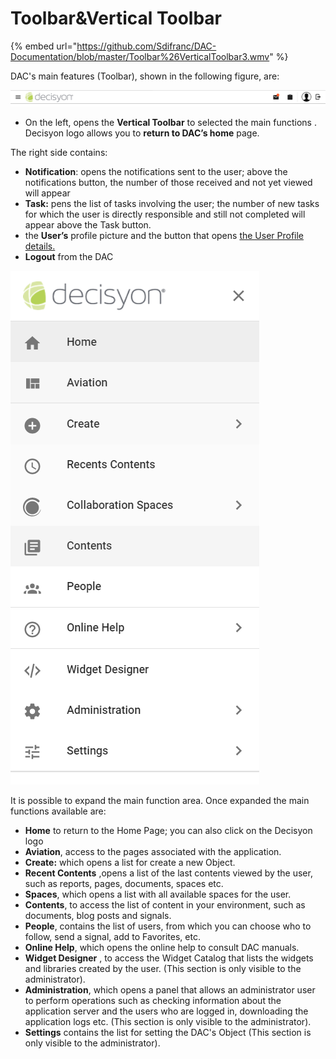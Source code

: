 # Toolbar&Vertical Toolbar



{% embed url="https://github.com/Sdifranc/DAC-Documentation/blob/master/Toolbar%26VerticalToolbar3.wmv" %}

DAC's main features \(Toolbar\), shown in the following figure, are:

![](../.gitbook/assets/toolbar.png)

* On the left, opens the **Vertical Toolbar** to selected the main functions . Decisyon logo allows you to **return to DAC’s home** page.

The right side contains:

* **Notification**: opens the notifications sent to the user; above the notifications button, the number of those received and not yet viewed will appear
* **Task:** pens the list of tasks involving the user; the number of new tasks for which the user is directly responsible and still not completed will appear above the Task button.
* the **User’s** profile picture and the button that opens [the User Profile details.  ](http://documents.decisyon.com/tomcat/manuals/user/ge/en/web/userProfile.htm#_Spazi) 
* **Logout** from the DAC

![](../.gitbook/assets/verticaltoolbar.png)

It is possible to expand the main function area. Once expanded the main functions available are:

* **Home** to return to the Home Page; you can also click on the Decisyon logo
* **Aviation**, access to the pages associated with the application.
* **Create:** which opens a list for create a new Object.
* **Recent Contents** ,opens a list of the last contents viewed by the user, such as reports, pages, documents, spaces etc.
* **Spaces**, which opens a list with all available spaces for the user.
* **Contents**, to access the list of content in your environment, such as documents, blog posts and signals.
* **People**, contains the list of users, from which you can choose who to follow, send a signal, add to Favorites, etc.
* **Online Help**, which opens the online help to consult DAC manuals.
* **Widget Designer** , to access the Widget Catalog that lists the widgets and libraries created by the user. \(This section is only visible to the administrator\).
* **Administration**, which opens a panel that allows an administrator user to perform operations such as checking information about the application server and the users who are logged in, downloading the application logs etc. \(This section is only visible to the administrator\).
* **Settings** contains the list for setting the DAC's Object \(This section is only visible to the administrator\).

